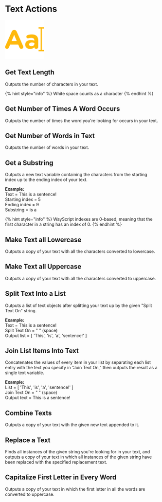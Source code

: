 # Text Actions

![Perform common programming operations on text.](../../.gitbook/assets/string_actions.png)

## **Get Text Length**

Outputs the number of characters in your text.

{% hint style="info" %}
White space counts as a character
{% endhint %}

## **Get Number of Times A Word Occurs**

Outputs the number of times the word you're looking for occurs in your text.

## **Get Number of Words in Text**

Outputs the number of words in your text.

## **Get a Substring**

Outputs a new text variable containing the characters from the starting index up to the ending index of your text.

**Example:**   
Text = This is a sentence!   
Starting index = 5   
Ending index = 9   
Substring = is a

{% hint style="info" %}
WayScript indexes are 0-based, meaning that the first character in a string has an index of 0.
{% endhint %}

## **Make Text all Lowercase**

Outputs a copy of your text with all the characters converted to lowercase.

## **Make Text all Uppercase**

Outputs a copy of your text with all the characters converted to uppercase.

## **Split Text Into a List**

Outputs a list of text objects after splitting your text up by the given "Split Text On" string.

**Example:**  
Text = This is a sentence!   
Split Text On = " "   \(space\)  
Output list = \[ 'This', 'is', 'a', 'sentence!' \]

## Join List Items Into Text

Concatenates the values of every item in your list by separating each list entry with the text you specify in "Join Text On," then outputs the result as a single text variable.

**Example:**   
List = \[ 'This', 'is', 'a', 'sentence!' \]  
Join Text On = " "   \(space\)  
Output text = This is a sentence!

## **Combine Texts**

Outputs a copy of your text with the given new text appended to it.

## **Replace a Text**

Finds all instances of the given string you're looking for in your text, and outputs a copy of your text in which all instances of the given string have been replaced with the specified replacement text.

## **Capitalize First Letter in Every Word**

Outputs a copy of your text in which the first letter in all the words are converted to uppercase.

